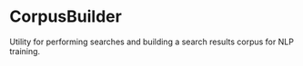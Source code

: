 # CorpusBuilder
Utility for performing searches and building a search results corpus for NLP training.
